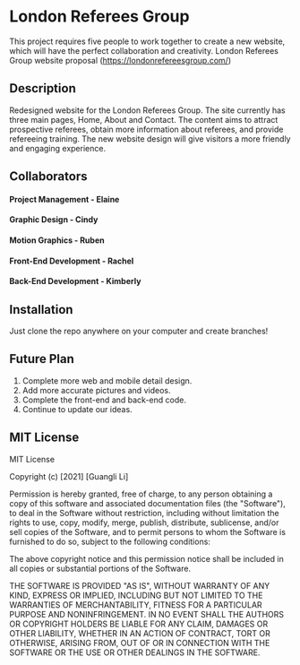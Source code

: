 # London Referees Group
This project requires five people to work together to create a new website, which will have the perfect collaboration and creativity.
London Referees Group website proposal (https://londonrefereesgroup.com/)

## Description
Redesigned website for the London Referees Group. The site currently has three main pages, Home, About and Contact. The content aims to attract prospective referees, obtain more information about referees, and provide refereeing training. The new website design will give visitors a more friendly and engaging experience.

## Collaborators

#### Project Management - Elaine

#### Graphic Design - Cindy

#### Motion Graphics - Ruben

#### Front-End Development - Rachel

#### Back-End Development - Kimberly


## Installation
Just clone the repo anywhere on your computer and create branches!


## Future Plan
1. Complete more web and mobile detail design.
2. Add more accurate pictures and videos.
3. Complete the front-end and back-end code.
4. Continue to update our ideas.

## MIT License
MIT License

Copyright (c) [2021] [Guangli Li]

Permission is hereby granted, free of charge, to any person obtaining a copy
of this software and associated documentation files (the "Software"), to deal
in the Software without restriction, including without limitation the rights
to use, copy, modify, merge, publish, distribute, sublicense, and/or sell
copies of the Software, and to permit persons to whom the Software is
furnished to do so, subject to the following conditions:

The above copyright notice and this permission notice shall be included in all
copies or substantial portions of the Software.

THE SOFTWARE IS PROVIDED "AS IS", WITHOUT WARRANTY OF ANY KIND, EXPRESS OR
IMPLIED, INCLUDING BUT NOT LIMITED TO THE WARRANTIES OF MERCHANTABILITY,
FITNESS FOR A PARTICULAR PURPOSE AND NONINFRINGEMENT. IN NO EVENT SHALL THE
AUTHORS OR COPYRIGHT HOLDERS BE LIABLE FOR ANY CLAIM, DAMAGES OR OTHER
LIABILITY, WHETHER IN AN ACTION OF CONTRACT, TORT OR OTHERWISE, ARISING FROM,
OUT OF OR IN CONNECTION WITH THE SOFTWARE OR THE USE OR OTHER DEALINGS IN THE
SOFTWARE.